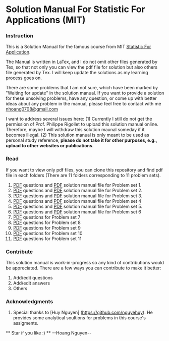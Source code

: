 #	Solution Manual For Statistic For Applications (MIT)



### Instruction
This is a Solution Manual for the famous course from MIT [Statistic For Application](https://ocw.mit.edu/courses/mathematics/18-650-statistics-for-applications-fall-2016/index.htm).

The Manual is written in LaTex, and I do not omit other files generated by Tex, so that not only you can  view the pdf file for solution but also others file generated by Tex. I will keep update the solutions as my learning process goes on.

There are some problems that I am not sure, which have been marked by "Waiting for update" in the solution manual. If you want to provide a solution for these unsolving problems, have any question, or come up with better ideas about any problem in the manual, please feel free to contact with me <nhoang0708@gmail.com>

I want to address several issues here: (1) Currently I still do not get the permission of Prof. Philippe Rigollet to upload this solution manual online. Therefore, maybe I will withdraw this solution maunal someday if it becomes illegal. (2) This solution manual is only meant to be used as personal study reference, **please do not take it for other purposes, e.g., upload to other websites or publications**.

### Read
If you want to view only pdf files, you can clone this repository and find pdf file in each folders (There are 11 folders corresponding to 11 problem sets). 
1. [PDF](https://github.com/hoangnguyen7699/StatisticsForApplication_solution/blob/master/MIT18_650F16_PSet1.pdf) questions and [PDF](https://github.com/hoangnguyen7699/StatisticsForApplication_solution/blob/master/PS1/ProblemSet1.pdf) solution manual file for Problem set 1.
1. [PDF](https://github.com/hoangnguyen7699/StatisticsForApplication_solution/blob/master/MIT18_650F16_PSet2.pdf) questions and [PDF](https://github.com/hoangnguyen7699/StatisticsForApplication_solution/blob/master/PS2/Problem_set2.pdf) solution manual file for Problem set 2.
1. [PDF](https://github.com/hoangnguyen7699/StatisticsForApplication_solution/blob/master/MIT18_650F16_PSet3.pdf) questions and [PDF](https://github.com/hoangnguyen7699/StatisticsForApplication_solution/blob/master/PS3/ProblemSet3.pdf) solution manual file for Problem set 3.
1. [PDF](https://github.com/hoangnguyen7699/StatisticsForApplication_solution/blob/master/MIT18_650F16_PSet4.pdf) questions and [PDF](https://github.com/hoangnguyen7699/StatisticsForApplication_solution/blob/master/PS4/ProbemSet4.pdf) solution manual file for Problem set 4 
1. [PDF](https://github.com/hoangnguyen7699/StatisticsForApplication_solution/blob/master/MIT18_650F16_PSet5.pdf) questions and [PDF](https://github.com/hoangnguyen7699/StatisticsForApplication_solution/blob/master/PS5/ProblemSet5.pdf) solution manual file for Problem set 5.
1. [PDF](https://github.com/hoangnguyen7699/StatisticsForApplication_solution/blob/master/MIT18_650F16_PSet6.pdf) questions and [PDF](https://github.com/hoangnguyen7699/StatisticsForApplication_solution/blob/master/PS6/ProblemSet6.pdf) solution manual file for Problem set 6 
1. [PDF](https://github.com/hoangnguyen7699/StatisticsForApplication_solution/blob/master/MIT18_650F16_PSet7.pdf) questions for Problem set 7 
1. [PDF](https://github.com/hoangnguyen7699/StatisticsForApplication_solution/blob/master/MIT18_650F16_PSet8.pdf) questions for Problem set 8 
1. [PDF](https://github.com/hoangnguyen7699/StatisticsForApplication_solution/blob/master/MIT18_650F16_PSet9.pdf) questions for Problem set 9 
1. [PDF](https://github.com/hoangnguyen7699/StatisticsForApplication_solution/blob/master/MIT18_650F16_PSet10.pdf) questions for Problem set 10 
1. [PDF](https://github.com/hoangnguyen7699/StatisticsForApplication_solution/blob/master/MIT18_650F16_PSet11.pdf) questions for Problem set 11 

### Contribute
This solution manual is work-in-progress so any kind of contributions would be appreciated. There are a few ways you can contribute to make it better:
1. Add/edit questions
1. Add/edit answers
1. Others



### Acknowledgments

1. Special thanks to [Huy Nguyen] (https://github.com/nguyehuy). He provides some analytical soultions for problems in this course's assigments. 

** Star if you like :) **
--Hoang Nguyen--
